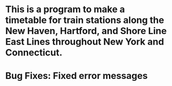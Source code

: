 # This is a program to make a timetable for train stations along the New Haven, Hartford, and Shore Line East Lines throughout New York and Connecticut.

# Bug Fixes: Fixed error messages

